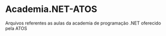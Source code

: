 # Academia.NET-ATOS
Arquivos referentes as aulas da academia de programação .NET oferecido pela ATOS
